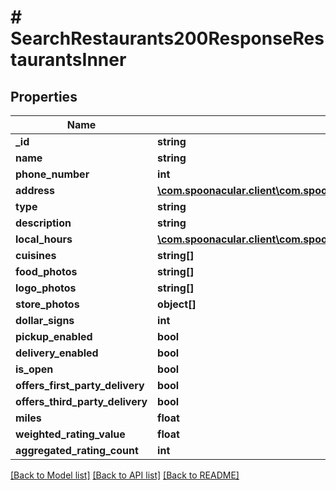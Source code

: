 # # SearchRestaurants200ResponseRestaurantsInner

## Properties

Name | Type | Description | Notes
------------ | ------------- | ------------- | -------------
**_id** | **string** |  | [optional]
**name** | **string** |  | [optional]
**phone_number** | **int** |  | [optional]
**address** | [**\com.spoonacular.client\com.spoonacular.client.model\SearchRestaurants200ResponseRestaurantsInnerAddress**](SearchRestaurants200ResponseRestaurantsInnerAddress.md) |  | [optional]
**type** | **string** |  | [optional]
**description** | **string** |  | [optional]
**local_hours** | [**\com.spoonacular.client\com.spoonacular.client.model\SearchRestaurants200ResponseRestaurantsInnerLocalHours**](SearchRestaurants200ResponseRestaurantsInnerLocalHours.md) |  | [optional]
**cuisines** | **string[]** |  | [optional]
**food_photos** | **string[]** |  | [optional]
**logo_photos** | **string[]** |  | [optional]
**store_photos** | **object[]** |  | [optional]
**dollar_signs** | **int** |  | [optional]
**pickup_enabled** | **bool** |  | [optional]
**delivery_enabled** | **bool** |  | [optional]
**is_open** | **bool** |  | [optional]
**offers_first_party_delivery** | **bool** |  | [optional]
**offers_third_party_delivery** | **bool** |  | [optional]
**miles** | **float** |  | [optional]
**weighted_rating_value** | **float** |  | [optional]
**aggregated_rating_count** | **int** |  | [optional]

[[Back to Model list]](../../README.md#models) [[Back to API list]](../../README.md#endpoints) [[Back to README]](../../README.md)
